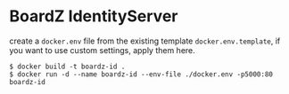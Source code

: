 # BoardZ IdentityServer

create a `docker.env` file from the existing template `docker.env.template`, if you want to use custom settings, apply them here.

```
$ docker build -t boardz-id .
$ docker run -d --name boardz-id --env-file ./docker.env -p5000:80 boardz-id
```

